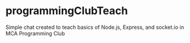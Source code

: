 # programmingClubTeach
Simple chat created to teach basics of Node.js, Express, and socket.io in MCA Programming Club

